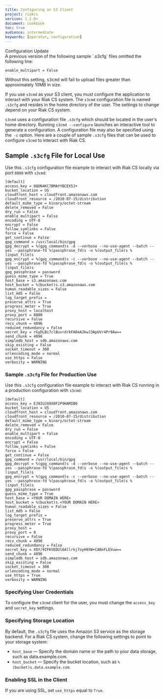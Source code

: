 ```yaml
---
title: Configuring an S3 Client
project: riakcs
version: 1.2.0+
document: cookbook
toc: true
audience: intermediate
keywords: [operator, configuration]
---
```


<div class="note">
<div class="title">Configuration Update</div>
A previous version of the following sample `.s3cfg` files omitted the following line:

```config
enable_multipart = False
```

Without this setting, <tt>s3cmd</tt> will fail to upload files greater than approximately 10MB in size.
</div>

If you use `s3cmd` as your S3 client, you must configure the application to interact with your Riak CS system. The `s3cmd` configuration file is named `.s3cfg` and resides in the home directory of the user. The settings to change depend on your Riak CS system.

`s3cmd` uses a configuration file `.s3cfg` which should be located in the user's home directory. Running `s3cmd --configure` launches an interactive tool to generate a configuration. A configuration file may also be specified using the` -c` option. Here are a couple of sample `.s3cfg` files that can be used to configure `s3cmd` to interact with Riak CS.

## Sample `.s3cfg` File for Local Use

Use this `.s3cfg` configuration file example to interact with Riak CS locally via port `8080` with `s3cmd`:

```config
[default]
access_key = 8QON4KC7BMAYYBCEX5J+
bucket_location = US
cloudfront_host = cloudfront.amazonaws.com
cloudfront_resource = /2010-07-15/distribution
default_mime_type = binary/octet-stream
delete_removed = False
dry_run = False
enable_multipart = False
encoding = UTF-8
encrypt = False
follow_symlinks = False
force = False
get_continue = False
gpg_command = /usr/local/bin/gpg
gpg_decrypt = %(gpg_command)s -d --verbose --no-use-agent --batch --yes --passphrase-fd %(passphrase_fd)s -o %(output_file)s %(input_file)s
gpg_encrypt = %(gpg_command)s -c --verbose --no-use-agent --batch --yes --passphrase-fd %(passphrase_fd)s -o %(output_file)s %(input_file)s
gpg_passphrase = password
guess_mime_type = True
host_base = s3.amazonaws.com
host_bucket = %(bucket)s.s3.amazonaws.com
human_readable_sizes = False
list_md5 = False
log_target_prefix =
preserve_attrs = True
progress_meter = True
proxy_host = localhost
proxy_port = 8080
recursive = False
recv_chunk = 4096
reduced_redundancy = False
secret_key = rGyDLBi7clBuvrdrkFA6mAJkwJ3ApUVr4Pr9Aw==
send_chunk = 4096
simpledb_host = sdb.amazonaws.com
skip_existing = False
socket_timeout = 300
urlencoding_mode = normal
use_https = False
verbosity = WARNING
```

### Sample `.s3cfg` File for Production Use

Use this `.s3cfg` configuration file example to interact with Riak CS running in a production configuration with `s3cmd`:

```config
[default]
access_key = EJ8IUJX9X0F2P9HAMIB0
bucket_location = US
cloudfront_host = cloudfront.amazonaws.com
cloudfront_resource = /2010-07-15/distribution
default_mime_type = binary/octet-stream
delete_removed = False
dry_run = False
enable_multipart = False
encoding = UTF-8
encrypt = False
follow_symlinks = False
force = False
get_continue = False
gpg_command = /usr/local/bin/gpg
gpg_decrypt = %(gpg_command)s -d --verbose --no-use-agent --batch --yes --passphrase-fd %(passphrase_fd)s -o %(output_file)s %(input_file)s
gpg_encrypt = %(gpg_command)s -c --verbose --no-use-agent --batch --yes --passphrase-fd %(passphrase_fd)s -o %(output_file)s %(input_file)s
gpg_passphrase = password
guess_mime_type = True
host_base = <YOUR DOMAIN HERE>
host_bucket = %(bucket)s.<YOUR DOMAIN HERE>
human_readable_sizes = False
list_md5 = False
log_target_prefix =
preserve_attrs = True
progress_meter = True
proxy_host =
proxy_port = 0
recursive = False
recv_chunk = 4096
reduced_redundancy = False
secret_key = XOY/9IFKVEDUl6Allrkj7oyH9XW+CANnFLEVuw==
send_chunk = 4096
simpledb_host = sdb.amazonaws.com
skip_existing = False
socket_timeout = 300
urlencoding_mode = normal
use_https = True
verbosity = WARNING
```

### Specifying User Credentials

To configure the `s3cmd` client for the user, you must change the `access_key` and `secret_key` settings.

### Specifying Storage Location

By default, the `.s3cfg` file uses the Amazon S3 service as the storage backend. For a Riak CS system, change the following settings to point to your storage system:

* `host_base` &mdash; Specify the domain name or the path to your data storage, such as data.example.com.
* `host_bucket` &mdash; Specify the bucket location, such as `%(bucket)s.data.example.com`.

### Enabling SSL in the Client

If you are using SSL, set `use_https` equal to `True`.
